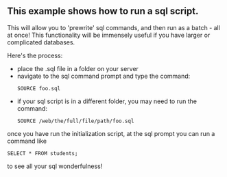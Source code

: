 ## This example shows how to run a sql script.

This will allow you to 'prewrite' sql commands, and then run as a batch - all at once! This functionality will be immensely useful if you have larger or complicated databases.

Here's the process:
* place the .sql file in a folder on your server
* navigate to the sql command prompt and type the command:
  ```
  SOURCE foo.sql
  ```
* if your sql script is in a different folder, you may need to run the command:
  ```
  SOURCE /web/the/full/file/path/foo.sql
  ```

 once you have run the initialization script, at the sql prompt you can run a command like
```
SELECT * FROM students;
```
to see all your sql wonderfulness!
